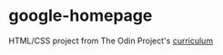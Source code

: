 # google-homepage
HTML/CSS project from The Odin Project's [curriculum](http://www.theodinproject.com/courses/web-development-101/lessons/html-css)
